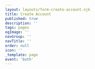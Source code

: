 ```yaml
---
layout: layouts/form-create-account.njk
title: Create Account
published: true
description: ''
tags: pages
ogImage: ''
navGroup: ''
navTitle: ''
order: null
icon: ''
_template: page
event: 'both'
---
```


